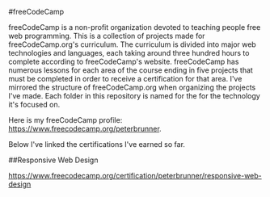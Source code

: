 #freeCodeCamp

freeCodeCamp is a non-profit organization devoted to teaching people free web programming. This is a collection of projects made for freeCodeCamp.org's curriculum. The curriculum is divided into major web technologies and languages, each taking around three hundred hours to complete according to freeCodeCamp's website. freeCodeCamp has numerous lessons for each area of the course ending in five projects that must be completed in order to receive a certification for that area. I've mirrored the structure of freeCodeCamp.org when organizing the projects I've made. Each folder in this repository is named for the for the technology it's focused on.

Here is my freeCodeCamp profile: https://www.freecodecamp.org/peterbrunner.

Below I've linked the certifications I've earned so far.

##Responsive Web Design

https://www.freecodecamp.org/certification/peterbrunner/responsive-web-design
